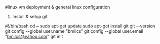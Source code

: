 #linux
vm deployment & general linux configuration

1) Install & setup git

#!/bin/bash
cd ~
sudo apt-get update
sudo apt-get install git
git --version
git config --global user.name "bmilcs"
git config --global user.email "bmilcs@yahoo.com"
git init  
